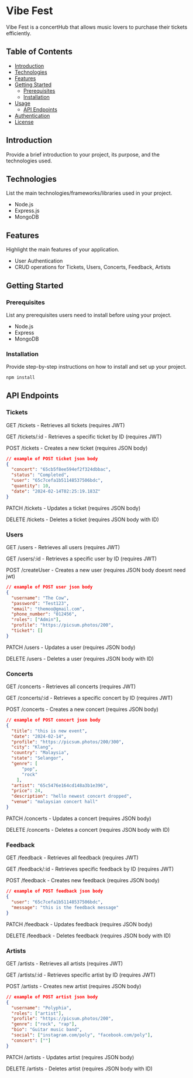 # Vibe Fest
Vibe Fest is a concertHub that allows music lovers to purchase their tickets efficiently.

## Table of Contents

- [Introduction](#introduction)
- [Technologies](#technologies)
- [Features](#features)
- [Getting Started](#getting-started)
  - [Prerequisites](#prerequisites)
  - [Installation](#installation)
- [Usage](#usage)
  - [API Endpoints](#api-endpoints)
- [Authentication](#authentication)
- [License](#license)

## Introduction

Provide a brief introduction to your project, its purpose, and the technologies used.

## Technologies

List the main technologies/frameworks/libraries used in your project.

- Node.js
- Express.js
- MongoDB

## Features

Highlight the main features of your application.

- User Authentication
- CRUD operations for Tickets, Users, Concerts, Feedback, Artists

## Getting Started

### Prerequisites

List any prerequisites users need to install before using your project.

- Node.js
- Express
- MongoDB

### Installation

Provide step-by-step instructions on how to install and set up your project.

```bash
npm install
```
## API Endpoints
### Tickets

GET /tickets - Retrieves all tickets (requires JWT)

GET /tickets/:id - Retrieves a specific ticket by ID (requires JWT)

POST /tickets - Creates a new ticket (requires JSON body)

```json
// example of POST ticket json body 
{
  "concert": "65cb5f8ee594ef2f324dbbac",
  "status": "Completed",
  "user": "65c7cefa1b51148537506bdc",
  "quantity": 10,
  "date": "2024-02-14T02:25:19.183Z"
}
```

PATCH /tickets - Updates a ticket (requires JSON body)

DELETE /tickets - Deletes a ticket (requires JSON body with ID)


### Users

GET /users - Retrieves all users (requires JWT)

GET /users/:id - Retrieves a specific user by ID (requires JWT)

POST /createUser - Creates a new user (requires JSON body doesnt need jwt)

```json
// example of POST user json body 
{
  "username": "The Cow",
  "password": "Test123",
  "email": "themoo@gmail.com",
  "phone_number": "012456",
  "roles": ["Admin"],
  "profile": "https://picsum.photos/200",
  "ticket": []
}
```

PATCH /users - Updates a user (requires JSON body)

DELETE /users - Deletes a user (requires JSON body with ID)

### Concerts

GET /concerts - Retrieves all concerts (requires JWT)

GET /concerts/:id - Retrieves a specific concert by ID (requires JWT)

POST /concerts - Creates a new concert (requires JSON body)

```json
// example of POST concert json body 
{
  "title": "this is new event",
  "date": "2024-02-14",
  "profile": "https://picsum.photos/200/300",
  "city": "Klang",
  "country": "Malaysia",
  "state": "Selangor",
  "genre": [
      "pop",
      "rock"
    ],
  "artist": "65c5476e164cd148a3b1e396",
  "price": 24,
  "description": "hello newest concert dropped",
  "venue": "malaysian concert hall"
}
```

PATCH /concerts - Updates a concert (requires JSON body)

DELETE /concerts - Deletes a concert (requires JSON body with ID)

### Feedback

GET /feedback - Retrieves all feedback (requires JWT)

GET /feedback/:id - Retrieves specific feedback by ID (requires JWT)

POST /feedback - Creates new feedback (requires JSON body)

```json
// example of POST feedback json body
{
  "user": "65c7cefa1b51148537506bdc",
  "message": "this is the feedback message"
}
```

PATCH /feedback - Updates feedback (requires JSON body)

DELETE /feedback - Deletes feedback (requires JSON body with ID)

### Artists

GET /artists - Retrieves all artists (requires JWT)

GET /artists/:id - Retrieves specific artist by ID (requires JWT)

POST /artists - Creates new artist (requires JSON body)

```json
// example of POST artist json body
{
  "username": "Polyphia",
  "roles": ["artist"],
  "profile": "https://picsum.photos/200",
  "genre": ["rock", "rap"],
  "bio": "Guitar music band",
  "social": ["instagram.com/poly", "facebook.com/poly"],
  "concert": [""]
}
```

PATCH /artists - Updates artist (requires JSON body)

DELETE /artists - Deletes artist (requires JSON body with ID)

